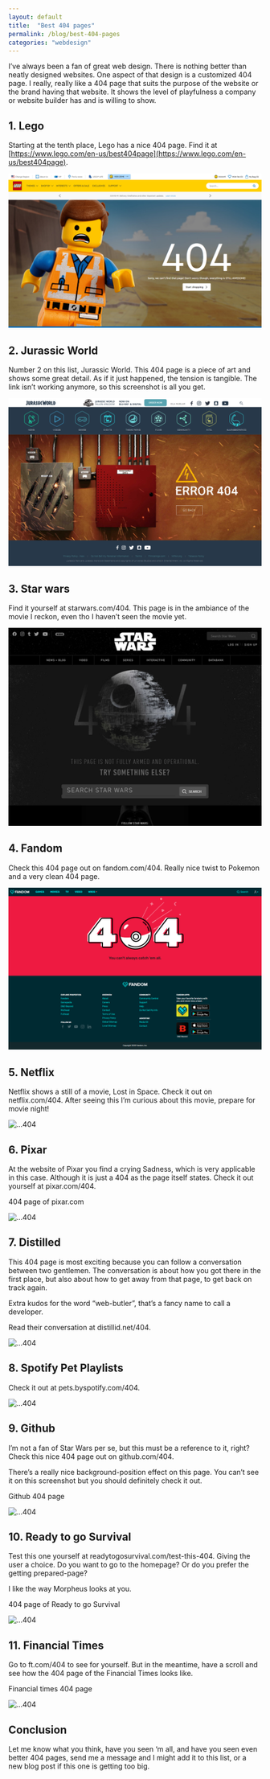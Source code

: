 ```yaml
---
layout: default
title:  "Best 404 pages"
permalink: /blog/best-404-pages
categories: "webdesign"
---
```


I’ve always been a fan of great web design. There is nothing better than neatly designed websites. One aspect of that design is a customized 404 page. I really, really like a 404 page that suits the purpose of the website or the brand having that website. It shows the level of playfulness a company or website builder has and is willing to show.

## 1. Lego

Starting at the tenth place, Lego has a nice 404 page. Find it at [https://www.lego.com/en-us/best404page](https://www.lego.com/en-us/best404page).

![Lego 404 page](/assets/images/lego.com-en-us-best404page.png)

## 2. Jurassic World

Number 2 on this list, Jurassic World. This 404 page is a piece of art and shows some great detail. As if it just happened, the tension is tangible. The link isn’t working anymore, so this screenshot is all you get.

![ Jurassic World 404 page](/assets/images/404-jurassic-world.png)

## 3. Star wars

Find it yourself at starwars.com/404. This page is in the ambiance of the movie I reckon, even tho I haven’t seen the movie yet.

![Star wars 404 page](/assets/images/starwars.com-404.png)

## 4. Fandom

Check this 404 page out on fandom.com/404. Really nice twist to Pokemon and a very clean 404 page.

![Fandom 404 page](/assets/images/fandom.com-404.png)

## 5. Netflix

Netflix shows a still of a movie, Lost in Space. Check it out on netflix.com/404. After seeing this I’m curious about this movie, prepare for movie night!

![...404](/assets/images)

## 6. Pixar

At the website of Pixar you find a crying Sadness, which is very applicable in this case. Although it is just a 404 as the page itself states. Check it out yourself at pixar.com/404.

404 page of pixar.com

![...404](/assets/images)

## 7. Distilled

This 404 page is most exciting because you can follow a conversation between two gentlemen. The conversation is about how you got there in the first place, but also about how to get away from that page, to get back on track again.

Extra kudos for the word “web-butler”, that’s a fancy name to call a developer.

Read their conversation at distillid.net/404.

![...404](/assets/images)

## 8. Spotify Pet Playlists

Check it out at pets.byspotify.com/404.

![...404](/assets/images)

## 9. Github
I’m not a fan of Star Wars per se, but this must be a reference to it, right? Check this nice 404 page out on github.com/404.

There’s a really nice background-position effect on this page. You can’t see it on this screenshot but you should definitely check it out.

Github 404 page

![...404](/assets/images)

## 10. Ready to go Survival

Test this one yourself at readytogosurvival.com/test-this-404. Giving the user a choice. Do you want to go to the homepage? Or do you prefer the getting prepared-page?

I like the way Morpheus looks at you.

404 page of Ready to go Survival

![...404](/assets/images)

## 11. Financial Times

Go to ft.com/404 to see for yourself. But in the meantime, have a scroll and see how the 404 page of the Financial Times looks like.

Financial times 404 page

![...404](/assets/images)

## Conclusion

Let me know what you think, have you seen ‘m all, and have you seen even better 404 pages, send me a message and I might add it to this list, or a new blog post if this one is getting too big.
